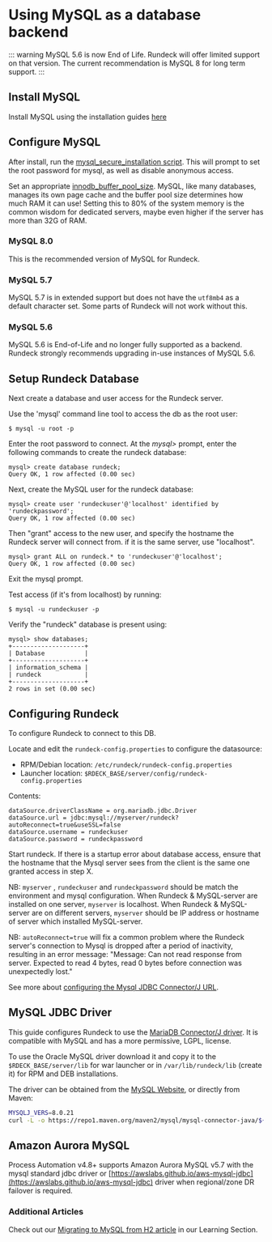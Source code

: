 # Using MySQL as a database backend
::: warning
MySQL 5.6 is now End of Life.  Rundeck will offer limited support on that version. The current recommendation is MySQL 8 for long term support.
:::

## Install MySQL

Install MySQL using the installation guides [here](https://dev.mysql.com/doc/refman/8.0/en/installing.html)

## Configure MySQL

After install, run the [mysql_secure_installation script](https://dev.mysql.com/doc/refman/8.0/en/mysql-secure-installation.html). This will prompt to set the root password for mysql, as well as disable anonymous access.

Set an appropriate [innodb_buffer_pool_size](https://dev.mysql.com/doc/refman/8.0/en/innodb-buffer-pool-resize.html). MySQL, like many databases, manages
its own page cache and the buffer pool size determines how much RAM it can use! Setting this to 80% of the system memory is the common wisdom for dedicated
servers, maybe even higher if the server has more than 32G of RAM.

### MySQL 8.0

This is the recommended version of MySQL for Rundeck.

### MySQL 5.7

MySQL 5.7 is in extended support but does not have the `utf8mb4` as a default character set.  Some parts of Rundeck will not work without this.

### MySQL 5.6

MySQL 5.6 is End-of-Life and no longer fully supported as a backend.  Rundeck strongly recommends upgrading in-use instances of MySQL 5.6.

## Setup Rundeck Database

Next create a database and user access for the Rundeck server.

Use the 'mysql' command line tool to access the db as the root user:

    $ mysql -u root -p

Enter the root password to connect. At the *mysql>* prompt, enter the following commands to create the rundeck database:

    mysql> create database rundeck;
    Query OK, 1 row affected (0.00 sec)

Next, create the MySQL user for the rundeck database:

    mysql> create user 'rundeckuser'@'localhost' identified by 'rundeckpassword';
    Query OK, 1 row affected (0.00 sec)

Then "grant" access to the new user, and specify the hostname the Rundeck server will connect from. if it is the same server, use "localhost".

    mysql> grant ALL on rundeck.* to 'rundeckuser'@'localhost';
    Query OK, 1 row affected (0.00 sec)

Exit the mysql prompt.

Test access (if it's from localhost) by running:

    $ mysql -u rundeckuser -p

Verify the "rundeck" database is present using:

    mysql> show databases;
    +--------------------+
    | Database           |
    +--------------------+
    | information_schema |
    | rundeck            |
    +--------------------+
    2 rows in set (0.00 sec)

## Configuring Rundeck

To configure Rundeck to connect to this DB.

Locate and edit the `rundeck-config.properties` to configure the datasource:

- RPM/Debian location: `/etc/rundeck/rundeck-config.properties`
- Launcher location: `$RDECK_BASE/server/config/rundeck-config.properties`

Contents:

```properties
dataSource.driverClassName = org.mariadb.jdbc.Driver
dataSource.url = jdbc:mysql://myserver/rundeck?autoReconnect=true&useSSL=false
dataSource.username = rundeckuser
dataSource.password = rundeckpassword
```

Start rundeck. If there is a startup error about database access, ensure that the hostname that the Mysql server sees from the client is the same one granted access in step X.

NB: `myserver` , `rundeckuser` and `rundeckpassword` should be match the environment and mysql configuration.
When Rundeck & MySQL-server are installed on one server, `myserver` is localhost.
When Rundeck & MySQL-server are on different servers, `myserver` should be IP address or hostname of server which installed MySQL-server.

NB: `autoReconnect=true` will fix a common problem where the Rundeck server's connection to Mysql is dropped after a period of inactivity, resulting in an error message: "Message: Can not read response from server. Expected to read 4 bytes, read 0 bytes before connection was unexpectedly lost."

See more about [configuring the Mysql JDBC Connector/J URL](https://dev.mysql.com/doc/connector-j/5.1/en/connector-j-reference-configuration-properties.html).


## MySQL JDBC Driver

This guide configures Rundeck to use the [MariaDB Connector/J driver](https://mariadb.com/kb/en/about-mariadb-connector-j/).
It is compatible with MySQL and has a more permissive, LGPL, license.

To use the Oracle MySQL driver download it and copy it to the `$RDECK_BASE/server/lib` for war launcher or in `/var/lib/rundeck/lib`
(create it) for RPM and DEB installations.

The driver can be obtained from the [MySQL Website](https://www.mysql.com/products/connector/), or directly from
Maven:
```bash
MYSQLJ_VERS=8.0.21
curl -L -o https://repo1.maven.org/maven2/mysql/mysql-connector-java/${MYSQLJ_VERS}/mysql-connector-java-${MYSQLJ_VERS}.jar
```

## Amazon Aurora MySQL
Process Automation v4.8+ supports Amazon Aurora MySQL v5.7 with the mysql standard jdbc driver or [https://awslabs.github.io/aws-mysql-jdbc](https://awslabs.github.io/aws-mysql-jdbc) driver when regional/zone DR failover is required. 


### Additional Articles

Check out our [Migrating to MySQL from H2 article](/learning/howto/migrate-to-mysql) in our Learning Section.
